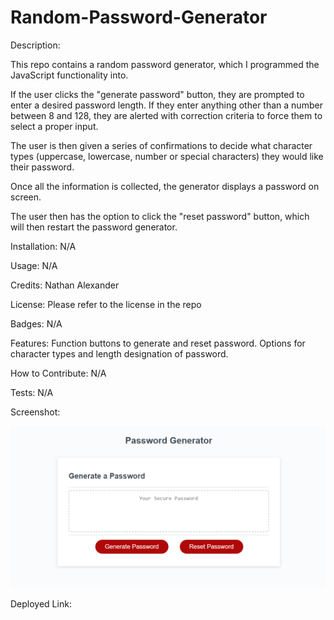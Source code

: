 # Random-Password-Generator
Description:

This repo contains a random password generator, which I programmed the JavaScript functionality into.

If the user clicks the "generate password" button, they are prompted to enter a desired password length. If they enter anything other than a number between 8 and 128, they are alerted with correction criteria to force them to select a proper input.

The user is then given a series of confirmations to decide what character types (uppercase, lowercase, number or special characters) they would like their password.

Once all the information is collected, the generator displays a password on screen.

The user then has the option to click the "reset password" button, which will then restart the password generator.

Installation: N/A

Usage: N/A

Credits: Nathan Alexander

License: Please refer to the license in the repo

Badges: N/A

Features: Function buttons to generate and reset password. Options for character types and length designation of password.

How to Contribute: N/A

Tests: N/A

Screenshot:

![Screenshot-of-password-generator](./Assets/password-generator-screenshot.png)

Deployed Link:
